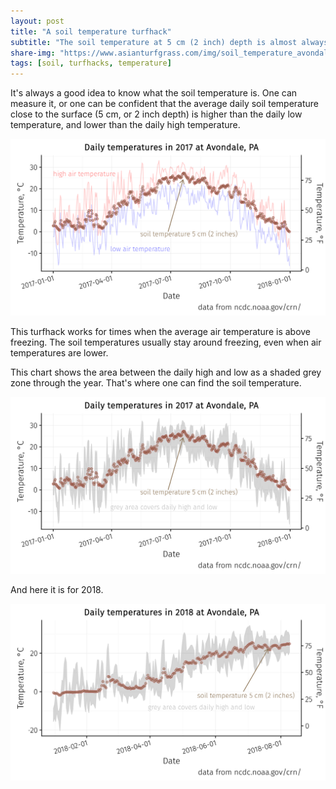 ```yaml
---
layout: post
title: "A soil temperature turfhack"
subtitle: "The soil temperature at 5 cm (2 inch) depth is almost always between the day's low and high air temperature." 
share-img: "https://www.asianturfgrass.com/img/soil_temperature_avondale.png"
tags: [soil, turfhacks, temperature]
---
```


It's always a good idea to know what the soil temperature is. One can measure it, or one can be confident that the average daily soil temperature close to the surface (5 cm, or 2 inch depth) is higher than the daily low temperature, and lower than the daily high temperature.

![2017 temperatures at Avondale, Pennsylvania](/img/soil_temperature_avondale.png)

This turfhack works for times when the average air temperature is above freezing. The soil temperatures usually stay around freezing, even when air temperatures are lower.

This chart shows the area between the daily high and low as a shaded grey zone through the year. That's where one can find the soil temperature.

![avondale temperatures alt view 2017](/img/avondale2.png)

And here it is for 2018.

![avondale temperatures 2018](/img/avondale3.png)

